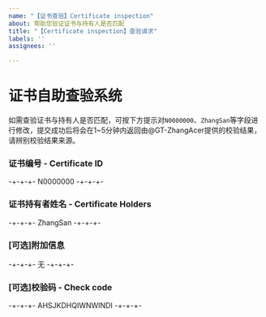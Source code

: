 ```yaml
---
name: "【证书查验】Certificate inspection"
about: 帮助您验证证书与持有人是否匹配
title: "【Certificate inspection】查验请求"
labels: ''
assignees: ''

---
```


# 证书自助查验系统
如需查验证书与持有人是否匹配，可按下方提示对`N0000000`、`ZhangSan`等字段进行修改，提交成功后将会在1~5分钟内返回由@GT-ZhangAcer提供的校验结果，请辨别校验结果来源。

### 证书编号 - Certificate ID  

-+-+-+-
N0000000
-+-+-+-

### 证书持有者姓名 - Certificate Holders  

-+-+-+-
ZhangSan
-+-+-+- 

### [可选]附加信息

-+-+-+-
无
-+-+-+-

### [可选]校验码 - Check code  

-+-+-+-
AHSJKDHQIWNWINDI
-+-+-+-
